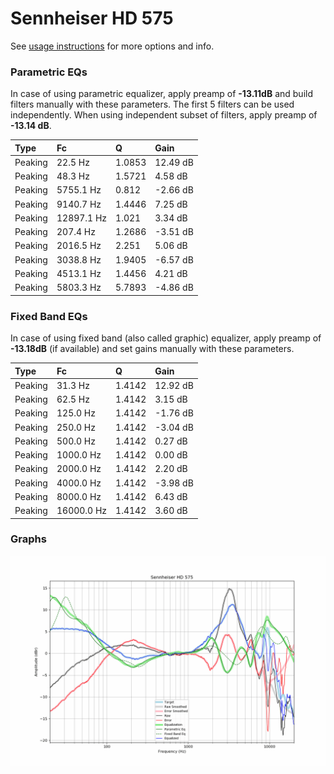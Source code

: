 # Sennheiser HD 575
See [usage instructions](https://github.com/jaakkopasanen/AutoEq#usage) for more options and info.

### Parametric EQs
In case of using parametric equalizer, apply preamp of **-13.11dB** and build filters manually
with these parameters. The first 5 filters can be used independently.
When using independent subset of filters, apply preamp of **-13.14 dB**.

| Type    | Fc         |      Q | Gain     |
|:--------|:-----------|:-------|:---------|
| Peaking | 22.5 Hz    | 1.0853 | 12.49 dB |
| Peaking | 48.3 Hz    | 1.5721 | 4.58 dB  |
| Peaking | 5755.1 Hz  | 0.812  | -2.66 dB |
| Peaking | 9140.7 Hz  | 1.4446 | 7.25 dB  |
| Peaking | 12897.1 Hz | 1.021  | 3.34 dB  |
| Peaking | 207.4 Hz   | 1.2686 | -3.51 dB |
| Peaking | 2016.5 Hz  | 2.251  | 5.06 dB  |
| Peaking | 3038.8 Hz  | 1.9405 | -6.57 dB |
| Peaking | 4513.1 Hz  | 1.4456 | 4.21 dB  |
| Peaking | 5803.3 Hz  | 5.7893 | -4.86 dB |

### Fixed Band EQs
In case of using fixed band (also called graphic) equalizer, apply preamp of **-13.18dB**
(if available) and set gains manually with these parameters.

| Type    | Fc         |      Q | Gain     |
|:--------|:-----------|:-------|:---------|
| Peaking | 31.3 Hz    | 1.4142 | 12.92 dB |
| Peaking | 62.5 Hz    | 1.4142 | 3.15 dB  |
| Peaking | 125.0 Hz   | 1.4142 | -1.76 dB |
| Peaking | 250.0 Hz   | 1.4142 | -3.04 dB |
| Peaking | 500.0 Hz   | 1.4142 | 0.27 dB  |
| Peaking | 1000.0 Hz  | 1.4142 | 0.00 dB  |
| Peaking | 2000.0 Hz  | 1.4142 | 2.20 dB  |
| Peaking | 4000.0 Hz  | 1.4142 | -3.98 dB |
| Peaking | 8000.0 Hz  | 1.4142 | 6.43 dB  |
| Peaking | 16000.0 Hz | 1.4142 | 3.60 dB  |

### Graphs
![](./Sennheiser%20HD%20575.png)